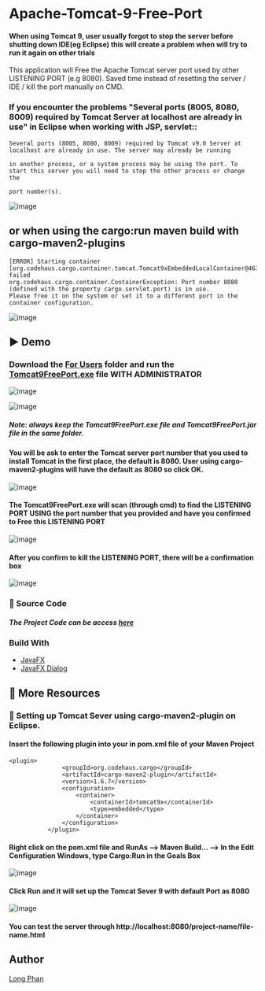 # Apache-Tomcat-9-Free-Port
 #### When using Tomcat 9, user usually forgot to stop the server before shutting down IDE(eg Eclipse) this will create a problem when will try to run it again on other trials 
 This application will Free the Apache Tomcat  server port used by other LISTENING PORT (e.g 8080). Saved time instead of resetting the server / IDE / kill the port manually on CMD. 

 ### If you encounter the problems "Several ports (8005, 8080, 8009) required by Tomcat Server at localhost are already in use" in Eclipse when working with JSP, servlet:: 
  
 ```
Several ports (8005, 8080, 8009) required by Tomcat v9.0 Server at localhost are already in use. The server may already be running 

in another process, or a system process may be using the port. To start this server you will need to stop the other process or change the 

port number(s).

 ```
 
 ![image](https://user-images.githubusercontent.com/44376091/56432439-5494c680-629b-11e9-8cc9-01711f52ac48.png)


 ## or when using the cargo:run maven build with cargo-maven2-plugins
 ```
[ERROR] Starting container [org.codehaus.cargo.container.tomcat.Tomcat9xEmbeddedLocalContainer@46349b95] failed
org.codehaus.cargo.container.ContainerException: Port number 8080 (defined with the property cargo.servlet.port) is in use. 
Please free it on the system or set it to a different port in the container configuration.
 ```
![image](https://user-images.githubusercontent.com/44376091/56432480-86a62880-629b-11e9-9d75-d4761fe67ee2.png)


## :arrow_forward: Demo
### Download the [For Users](https://github.com/justinphan3110/Apache-Tomcat-9-Free-Port/tree/master/Apache%20Tomcat%209%20Free%20Port%20(for%20User)) folder and run the [Tomcat9FreePort.exe](https://github.com/justinphan3110/Apache-Tomcat-9-Free-Port/blob/master/Apache%20Tomcat%209%20Free%20Port%20(for%20User)/Tomecat9FreePort.exe) file  WITH ADMINISTRATOR 

![image](https://user-images.githubusercontent.com/44376091/56432598-f3212780-629b-11e9-8dde-360a785e375c.png) 

![image](https://user-images.githubusercontent.com/44376091/56432643-24015c80-629c-11e9-8090-48ee554c3408.png)


##### Note: always keep the Tomcat9FreePort.exe file and Tomcat9FreePort.jar file in the same folder. 

#### You will be ask to enter the Tomcat server port number that you used to install Tomcat in the first place, the default is 8080. User using cargo-maven2-plugins will have the default as 8080 so click OK.

![image](https://user-images.githubusercontent.com/44376091/56432771-b570ce80-629c-11e9-9be2-3e1d40427ab1.png)

#### The Tomcat9FreePort.exe will scan (through cmd) to find the LISTENING PORT USING the port number that you provided and have you confirmed to Free this LISTENING PORT

![image](https://user-images.githubusercontent.com/44376091/56437482-9d557b00-62ad-11e9-9d2f-651b9980a073.png)

#### After you confirm to kill the LISTENING PORT, there will be a confirmation box 

![image](https://user-images.githubusercontent.com/44376091/56437583-04732f80-62ae-11e9-90d3-71fb5ffda143.png)


###  :large_blue_circle: Source Code 
 ##### The Project Code can be access [here](https://github.com/justinphan3110/Apache-Tomcat-9-Free-Port/tree/master/Aapache%20Tomcat%209%20Free%20Port%20(for%20Developer)/Tomcat9xPortInUse) 
 
 ### Build With
* [JavaFX](https://docs.oracle.com/javase/8/javafx/get-started-tutorial/jfx-overview.htm)
* [JavaFX Dialog](https://docs.oracle.com/javase/8/javafx/api/javafx/scene/control/Dialog.html)

##  :large_blue_circle: More Resources 
### :page_facing_up: Setting up Tomcat Sever using cargo-maven2-plugin on Eclipse.
#### Insert the following plugin into your <plugins><plugins> in pom.xml file of your Maven Project
 ```
<plugin>
				<groupId>org.codehaus.cargo</groupId>
				<artifactId>cargo-maven2-plugin</artifactId>
				<version>1.6.7</version>
				<configuration>
					<container>
						<containerId>tomcat9x</containerId>
						<type>embedded</type>
					</container>
				</configuration>	
			</plugin>

```
#### Right click on the pom.xml file and RunAs --> Maven Build... --> In the Edit Configuration Windows, type Cargo:Run in the Goals Box 

![image](https://user-images.githubusercontent.com/44376091/56437998-726c2680-62af-11e9-880c-a7e8c35bb8ac.png)

#### Click Run and it will set up the Tomcat Sever 9 with default Port as 8080

![image](https://user-images.githubusercontent.com/44376091/56438158-f45c4f80-62af-11e9-89b1-0ef219db6956.png)

#### You can test the server through http://localhost:8080/project-name/file-name.html

## Author
  [Long Phan](https://github.com/justinphan3110)


